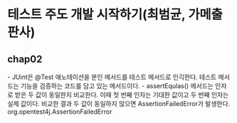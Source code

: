<h1>테스트 주도 개발 시작하기(최범균, 가메출판사)</h1>

<h2> chap02 </h2>
- JUint은  @Test 애노테이션을 분인 메서드를 테스트 메서드로 인긱한다. 테스트 메서드는 기능을 검증하는 코드를 담고 있는 메서드이다.
- assertEqulas() 메서드는 인자로 받은 두 값이 동일한지 비교한다. 이때 첫 번째 인자는 기대한 값이고 두 번째 인자는 실제 값이다. 비교한 결과 두 값이 동일하지 않으면 AssertionFailedError가 발생한다.
org.opentest4j.AssertionFailedError